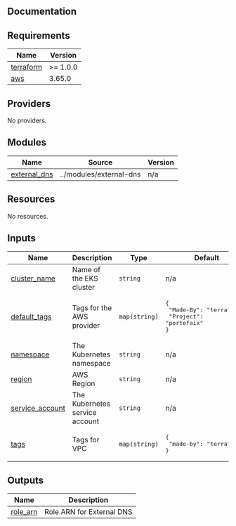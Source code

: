 ## Documentation

<!-- BEGINNING OF PRE-COMMIT-TERRAFORM DOCS HOOK -->
## Requirements

| Name | Version |
|------|---------|
| <a name="requirement_terraform"></a> [terraform](#requirement\_terraform) | >= 1.0.0 |
| <a name="requirement_aws"></a> [aws](#requirement\_aws) | 3.65.0 |

## Providers

No providers.

## Modules

| Name | Source | Version |
|------|--------|---------|
| <a name="module_external_dns"></a> [external\_dns](#module\_external\_dns) | ../modules/external-dns | n/a |

## Resources

No resources.

## Inputs

| Name | Description | Type | Default | Required |
|------|-------------|------|---------|:--------:|
| <a name="input_cluster_name"></a> [cluster\_name](#input\_cluster\_name) | Name of the EKS cluster | `string` | n/a | yes |
| <a name="input_default_tags"></a> [default\_tags](#input\_default\_tags) | Tags for the AWS provider | `map(string)` | <pre>{<br>  "Made-By": "terraform",<br>  "Project": "portefaix"<br>}</pre> | no |
| <a name="input_namespace"></a> [namespace](#input\_namespace) | The Kubernetes namespace | `string` | n/a | yes |
| <a name="input_region"></a> [region](#input\_region) | AWS Region | `string` | n/a | yes |
| <a name="input_service_account"></a> [service\_account](#input\_service\_account) | The Kubernetes service account | `string` | n/a | yes |
| <a name="input_tags"></a> [tags](#input\_tags) | Tags for VPC | `map(string)` | <pre>{<br>  "made-by": "terraform"<br>}</pre> | no |

## Outputs

| Name | Description |
|------|-------------|
| <a name="output_role_arn"></a> [role\_arn](#output\_role\_arn) | Role ARN for External DNS |
<!-- END OF PRE-COMMIT-TERRAFORM DOCS HOOK -->
